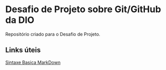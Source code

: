 # Desafio de Projeto sobre Git/GitHub da DIO
Repositório criado para o Desafio de Projeto. 

## Links úteis 
[Sintaxe Basica MarkDown](https://www.markdownguide.org/basic-syntax/)
